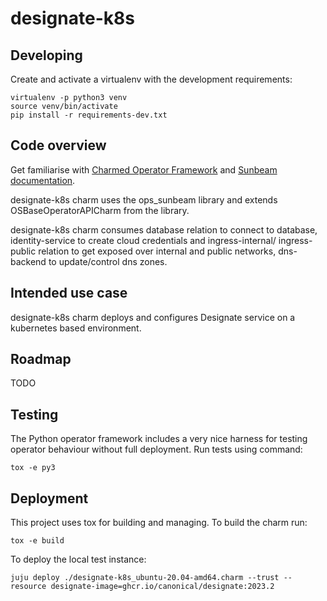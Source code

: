 # designate-k8s

## Developing

Create and activate a virtualenv with the development requirements:

    virtualenv -p python3 venv
    source venv/bin/activate
    pip install -r requirements-dev.txt

## Code overview

Get familiarise with [Charmed Operator Framework](https://juju.is/docs/sdk)
and [Sunbeam documentation](sunbeam-docs).

designate-k8s charm uses the ops\_sunbeam library and extends
OSBaseOperatorAPICharm from the library.

designate-k8s charm consumes database relation to connect to database,
identity-service to create cloud credentials and ingress-internal/
ingress-public relation to get exposed over internal and public networks,
dns-backend to update/control dns zones.

## Intended use case

designate-k8s charm deploys and configures Designate service
on a kubernetes based environment.

## Roadmap

TODO

## Testing

The Python operator framework includes a very nice harness for testing
operator behaviour without full deployment. Run tests using command:

    tox -e py3

## Deployment

This project uses tox for building and managing. To build the charm
run:

    tox -e build

To deploy the local test instance:

    juju deploy ./designate-k8s_ubuntu-20.04-amd64.charm --trust --resource designate-image=ghcr.io/canonical/designate:2023.2

<!-- LINKS -->

[sunbeam-docs]: https://opendev.org/openstack/charm-ops-sunbeam/src/branch/main/README.rst

